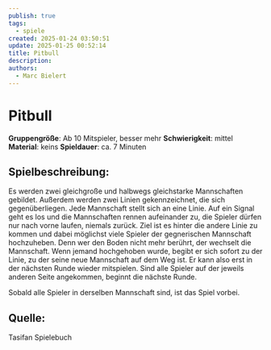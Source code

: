 ```yaml
---
publish: true
tags:
  - spiele
created: 2025-01-24 03:50:51
update: 2025-01-25 00:52:14
title: Pitbull
description: 
authors:
  - Marc Bielert
---
```


# Pitbull

**Gruppengröße**: Ab 10 Mitspieler, besser mehr
**Schwierigkeit**: mittel
**Material**: keins
**Spieldauer**: ca. 7 Minuten

## **Spielbeschreibung**:

Es werden zwei gleichgroße und halbwegs gleichstarke Mannschaften gebildet. Außerdem werden zwei Linien gekennzeichnet, die sich gegenüberliegen. Jede Mannschaft stellt sich an eine Linie. Auf ein Signal geht es los und die Mannschaften rennen aufeinander zu, die Spieler dürfen nur nach vorne laufen, niemals zurück. Ziel ist es hinter die andere Linie zu kommen und dabei möglichst viele Spieler der gegnerischen Mannschaft hochzuheben. Denn wer den Boden nicht mehr berührt, der wechselt die Mannschaft. Wenn jemand hochgehoben wurde, begibt er sich sofort zu der Linie, zu der seine neue Mannschaft auf dem Weg ist. Er kann also erst in der nächsten Runde wieder mitspielen. Sind alle Spieler auf der jeweils anderen Seite angekommen, beginnt die nächste Runde.

Sobald alle Spieler in derselben Mannschaft sind, ist das Spiel vorbei.

## **Quelle**:

Tasifan Spielebuch